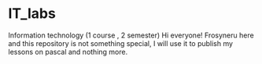 # IT_labs
Information technology (1 course , 2 semester)
Hi everyone! Frosyneru here and this repository is not something special, I will use it to publish my lessons on pascal and nothing more.
